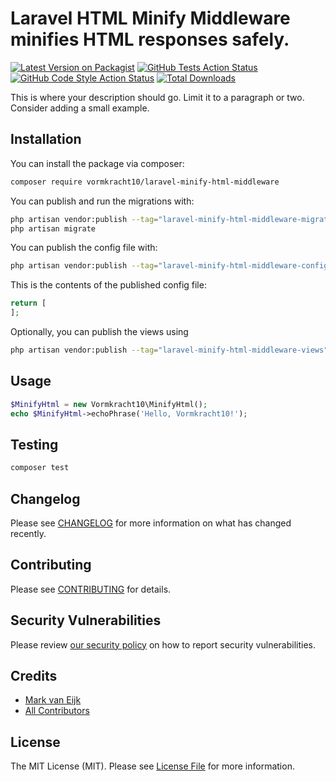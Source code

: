 # Laravel HTML Minify Middleware minifies HTML responses safely.

[![Latest Version on Packagist](https://img.shields.io/packagist/v/vormkracht10/laravel-minify-html-middleware.svg?style=flat-square)](https://packagist.org/packages/vormkracht10/laravel-minify-html-middleware)
[![GitHub Tests Action Status](https://img.shields.io/github/actions/workflow/status/vormkracht10/laravel-minify-html-middleware/run-tests.yml?branch=main&label=tests&style=flat-square)](https://github.com/vormkracht10/laravel-minify-html-middleware/actions?query=workflow%3Arun-tests+branch%3Amain)
[![GitHub Code Style Action Status](https://img.shields.io/github/actions/workflow/status/vormkracht10/laravel-minify-html-middleware/fix-php-code-style-issues.yml?branch=main&label=code%20style&style=flat-square)](https://github.com/vormkracht10/laravel-minify-html-middleware/actions?query=workflow%3A"Fix+PHP+code+style+issues"+branch%3Amain)
[![Total Downloads](https://img.shields.io/packagist/dt/vormkracht10/laravel-minify-html-middleware.svg?style=flat-square)](https://packagist.org/packages/vormkracht10/laravel-minify-html-middleware)

This is where your description should go. Limit it to a paragraph or two. Consider adding a small example.

## Installation

You can install the package via composer:

```bash
composer require vormkracht10/laravel-minify-html-middleware
```

You can publish and run the migrations with:

```bash
php artisan vendor:publish --tag="laravel-minify-html-middleware-migrations"
php artisan migrate
```

You can publish the config file with:

```bash
php artisan vendor:publish --tag="laravel-minify-html-middleware-config"
```

This is the contents of the published config file:

```php
return [
];
```

Optionally, you can publish the views using

```bash
php artisan vendor:publish --tag="laravel-minify-html-middleware-views"
```

## Usage

```php
$MinifyHtml = new Vormkracht10\MinifyHtml();
echo $MinifyHtml->echoPhrase('Hello, Vormkracht10!');
```

## Testing

```bash
composer test
```

## Changelog

Please see [CHANGELOG](CHANGELOG.md) for more information on what has changed recently.

## Contributing

Please see [CONTRIBUTING](CONTRIBUTING.md) for details.

## Security Vulnerabilities

Please review [our security policy](../../security/policy) on how to report security vulnerabilities.

## Credits

- [Mark van Eijk](https://github.com/markvaneijk)
- [All Contributors](../../contributors)

## License

The MIT License (MIT). Please see [License File](LICENSE.md) for more information.
